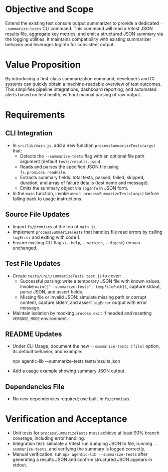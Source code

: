 # Objective and Scope

Extend the existing test console output summarizer to provide a dedicated `--summarize-tests` CLI command. This command will read a Vitest JSON results file, aggregate key metrics, and emit a structured JSON summary via the logging utilities. It maintains compatibility with existing summarizer behavior and leverages logInfo for consistent output.

# Value Proposition

By introducing a first-class summarization command, developers and CI systems can quickly obtain a machine-readable overview of test outcomes. This simplifies pipeline integrations, dashboard reporting, and automated alerts based on test health, without manual parsing of raw output.

# Requirements

## CLI Integration

- In `src/lib/main.js`, add a new function `processSummarizeTests(args)` that:
  - Detects the `--summarize-tests` flag with an optional file path argument (default `tests/results.json`).
  - Reads and parses the specified JSON file using `fs.promises.readFile`.
  - Extracts summary fields: total tests, passed, failed, skipped, duration, and array of failure details (test name and message).
  - Emits the summary object via `logInfo` in JSON form.
- In the `main` function, invoke `await processSummarizeTests(args)` before falling back to usage instructions.

## Source File Updates

- Import `fs/promises` at the top of `main.js`.
- Implement `processSummarizeTests` that handles file read errors by calling `logError` and exiting with code 1.
- Ensure existing CLI flags (`--help`, `--version`, `--digest`) remain unchanged.

## Test File Updates

- Create `tests/unit/summarizeTests.test.js` to cover:
  - Successful parsing: write a temporary JSON file with known values, invoke `main(["--summarize-tests", tempFilePath])`, capture stdout, parse JSON, and assert fields.
  - Missing file or invalid JSON: simulate missing path or corrupt content, capture stderr, and assert `logError` output with error message.
- Maintain isolation by mocking `process.exit` if needed and resetting `VERBOSE_MODE` environment.

## README Updates

- Under CLI Usage, document the new `--summarize-tests [file]` option, its default behavior, and example:

  npx agentic-lib --summarize-tests tests/results.json

- Add a usage example showing summary JSON output.

## Dependencies File

- No new dependencies required; use built-in `fs/promises`.

# Verification and Acceptance

- Unit tests for `processSummarizeTests` must achieve at least 90% branch coverage, including error handling.
- Integration test: simulate a Vitest run dumping JSON to file, running `--summarize-tests`, and verifying the summary is logged correctly.
- Manual verification: run `npx agentic-lib --summarize-tests` after generating a results JSON and confirm structured JSON appears in stdout.